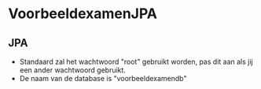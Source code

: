 # VoorbeeldexamenJPA

## JPA

  - Standaard zal het wachtwoord "root" gebruikt worden, pas dit aan als jij een ander wachtwoord gebruikt.
  - De naam van de database is "voorbeeldexamendb"